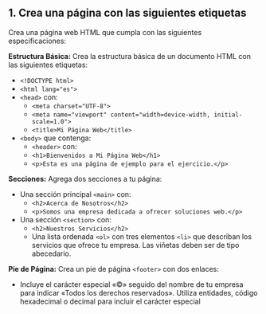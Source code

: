 1\. Crea una página con las siguientes etiquetas
-------------------------------------------------------------------------

Crea una página web HTML que cumpla con las siguientes especificaciones:

**Estructura Básica:** Crea la estructura básica de un documento HTML con las siguientes etiquetas:

*   `<!DOCTYPE html>`
*   `<html lang="es">`
*   `<head>` con:
    *   `<meta charset="UTF-8">`
    *   `<meta name="viewport" content="width=device-width, initial-scale=1.0">`
    *   `<title>Mi Página Web</title>`
*   `<body>` que contenga:
    *   `<header>` con:
    *   `<h1>Bienvenidos a Mi Página Web</h1>`
    *   `<p>Esta es una página de ejemplo para el ejercicio.</p>`

**Secciones:** Agrega dos secciones a tu página:

*   Una sección principal `<main>` con:
    *   `<h2>Acerca de Nosotros</h2>`
    *   `<p>Somos una empresa dedicada a ofrecer soluciones web.</p>`
*   Una sección `<section>` con:
    *   `<h2>Nuestros Servicios</h2>`
    *  Una lista ordenada ``<ol>`` con tres elementos ``<li>`` que describan los servicios que ofrece tu empresa. Las viñetas deben ser de tipo abecedario.

**Pie de Página:** Crea un pie de página `<footer>` con dos enlaces:
*   Incluye el carácter especial «©» seguido del nombre de tu empresa para indicar «Todos los derechos reservados». Utiliza entidades, código hexadecimal o decimal para incluir el carácter especial
